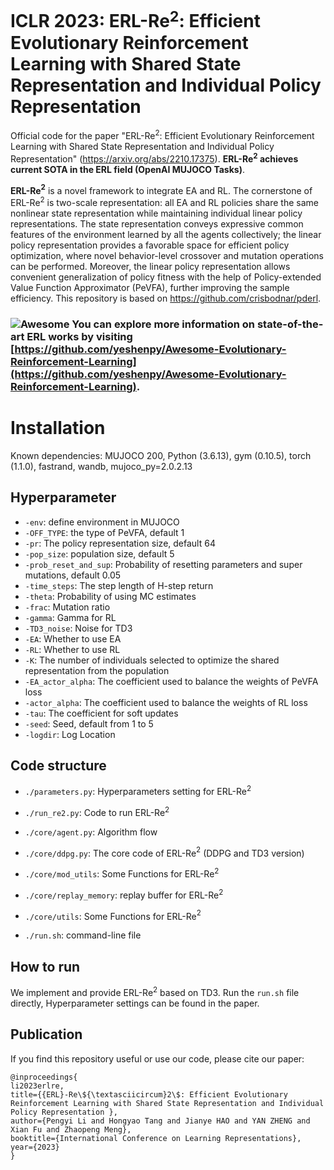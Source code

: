 
# ICLR 2023: ERL-Re$^2$: Efficient Evolutionary Reinforcement Learning with Shared State Representation and Individual Policy Representation

Official code for the paper "ERL-Re$^2$: Efficient Evolutionary Reinforcement Learning with Shared State Representation and Individual Policy Representation" (<https://arxiv.org/abs/2210.17375>). **ERL-Re$^2$ achieves current SOTA in the ERL field (OpenAI MUJOCO Tasks)**.

**ERL-Re$^2$** is a novel framework to integrate EA and RL. The cornerstone of ERL-Re$^2$ is two-scale representation: all EA and RL policies share the same nonlinear state representation while maintaining individual linear policy representations. The state representation conveys expressive common features of the environment learned by all the agents collectively; the linear policy representation provides a favorable space for efficient policy optimization, where novel behavior-level crossover and mutation operations can be performed. Moreover, the linear policy representation allows convenient generalization of policy fitness with the help of Policy-extended Value Function Approximator (PeVFA), further improving the sample efficiency. This repository is based on <https://github.com/crisbodnar/pderl>.

### ![Awesome](https://cdn.rawgit.com/sindresorhus/awesome/d7305f38d29fed78fa85652e3a63e154dd8e8829/media/badge.svg) You can explore more information on state-of-the-art ERL works by visiting [https://github.com/yeshenpy/Awesome-Evolutionary-Reinforcement-Learning](https://github.com/yeshenpy/Awesome-Evolutionary-Reinforcement-Learning).

# Installation
Known dependencies: MUJOCO 200,
Python (3.6.13), gym (0.10.5), torch (1.1.0), fastrand, wandb, mujoco_py=2.0.2.13

## Hyperparameter
- `-env`: define environment in MUJOCO
- `-OFF_TYPE`: the type of PeVFA, default 1
- `-pr`: The policy representation size, default 64
- `-pop_size`: population size, default 5
- `-prob_reset_and_sup`: Probability of resetting parameters and super mutations, default 0.05
- `-time_steps`: The step length of H-step return 
- `-theta`: Probability of using MC estimates
- `-frac`: Mutation ratio
- `-gamma`: Gamma for RL 
- `-TD3_noise`: Noise for TD3
- `-EA`: Whether to use EA
- `-RL`: Whether to use RL
- `-K`: The number of individuals selected to optimize the shared representation from the population
- `-EA_actor_alpha`: The coefficient used to balance the weights of PeVFA loss
- `-actor_alpha`: The coefficient used to balance the weights of RL loss
- `-tau`: The coefficient for soft updates
- `-seed`: Seed, default from 1 to 5
- `-logdir`: Log Location

## Code structure

- `./parameters.py`: Hyperparameters setting for ERL-Re$^2$

- `./run_re2.py`: Code to run ERL-Re$^2$

- `./core/agent.py`: Algorithm flow 

- `./core/ddpg.py`: The core code of ERL-Re$^2$ (DDPG and TD3 version)

- `./core/mod_utils`: Some Functions for ERL-Re$^2$

- `./core/replay_memory`: replay buffer for ERL-Re$^2$

- `./core/utils`: Some Functions for ERL-Re$^2$

- `./run.sh`: command-line file 

## How to run

We implement and provide ERL-Re$^2$ based on TD3. 
Run the `run.sh` file directly, Hyperparameter settings can be found in the paper.


## Publication

If you find this repository useful or use our code, please cite our paper:

    @inproceedings{
    li2023erlre,
    title={{ERL}-Re\${\textasciicircum}2\$: Efficient Evolutionary Reinforcement Learning with Shared State Representation and Individual Policy Representation },
    author={Pengyi Li and Hongyao Tang and Jianye HAO and YAN ZHENG and Xian Fu and Zhaopeng Meng},
    booktitle={International Conference on Learning Representations},
    year={2023}
    }
